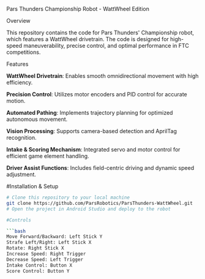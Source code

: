 Pars Thunders Championship Robot - WattWheel Edition

Overview

This repository contains the code for Pars Thunders' Championship robot, which features a WattWheel drivetrain. The code is designed for high-speed maneuverability, precise control, and optimal performance in FTC competitions.

Features

**WattWheel Drivetrain**: Enables smooth omnidirectional movement with high efficiency.

**Precision Control**: Utilizes motor encoders and PID control for accurate motion.

**Automated Pathing**: Implements trajectory planning for optimized autonomous movement.

**Vision Processing**: Supports camera-based detection and AprilTag recognition.

**Intake & Scoring Mechanism**: Integrated servo and motor control for efficient game element handling.

**Driver Assist Functions**: Includes field-centric driving and dynamic speed adjustment.

#Installation & Setup

  ```bash
  # Clone this repository to your local machine
  git clone https://github.com/ParsRobotics/ParsThunders-WattWheel.git
  # Open the project in Android Studio and deploy to the robot

#Controls

  ```bash
  Move Forward/Backward: Left Stick Y
  Strafe Left/Right: Left Stick X
  Rotate: Right Stick X
  Increase Speed: Right Trigger
  Decrease Speed: Left Trigger
  Intake Control: Button X
  Score Control: Button Y


  


